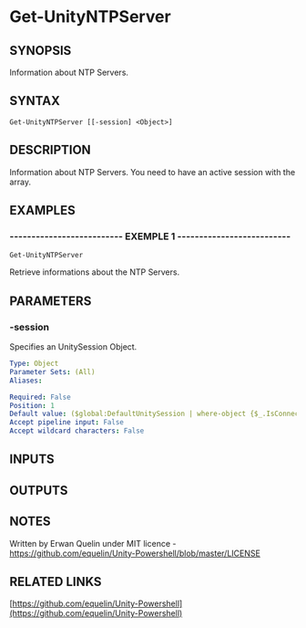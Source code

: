 # Get-UnityNTPServer

## SYNOPSIS
Information about NTP Servers.

## SYNTAX

```
Get-UnityNTPServer [[-session] <Object>]
```

## DESCRIPTION
Information about NTP Servers.
You need to have an active session with the array.

## EXAMPLES

### -------------------------- EXEMPLE 1 --------------------------
```
Get-UnityNTPServer
```

Retrieve informations about the NTP Servers.

## PARAMETERS

### -session
Specifies an UnitySession Object.

```yaml
Type: Object
Parameter Sets: (All)
Aliases: 

Required: False
Position: 1
Default value: ($global:DefaultUnitySession | where-object {$_.IsConnected -eq $true})
Accept pipeline input: False
Accept wildcard characters: False
```

## INPUTS

## OUTPUTS

## NOTES
Written by Erwan Quelin under MIT licence - https://github.com/equelin/Unity-Powershell/blob/master/LICENSE

## RELATED LINKS

[https://github.com/equelin/Unity-Powershell](https://github.com/equelin/Unity-Powershell)


